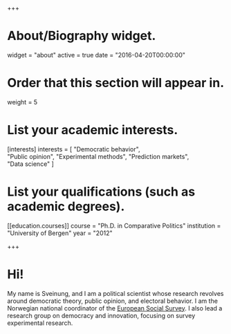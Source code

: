 +++
# About/Biography widget.
widget = "about"
active = true
date = "2016-04-20T00:00:00"

# Order that this section will appear in.
weight = 5

# List your academic interests.
[interests]
  interests = [
    "Democratic behavior",  
    "Public opinion",
    "Experimental methods",
    "Prediction markets",  
    "Data science"
  ]
# List your qualifications (such as academic degrees).
[[education.courses]]
  course = "Ph.D. in Comparative Politics"
  institution = "University of Bergen"
  year = "2012"

+++

# Hi!

My name is Sveinung, and I am a political scientist whose research revolves around democratic theory, public opinion, and electoral behavior.
I am the Norwegian national coordinator of the [European Social Survey](www.europeansocialsurvey.org).
I also lead a research group on democracy and innovation, focusing on survey experimental research.
